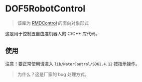 # DOF5RobotControl

> 该库为 [RMDControl](https://github.com/worranhin/RMDControl) 的面向对象形式

这是用于控制五自由度机器人的 C/C++ 库代码。

## 使用

注意！要正常使用请进入 `lib/NatorControl/SDK1.4.12` 按指示操作。

> 为什么？这是厂家的 bug 处理方式。

